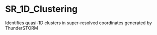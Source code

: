 # SR_1D_Clustering
Identifies quasi-1D clusters in super-resolved coordinates generated by ThunderSTORM
